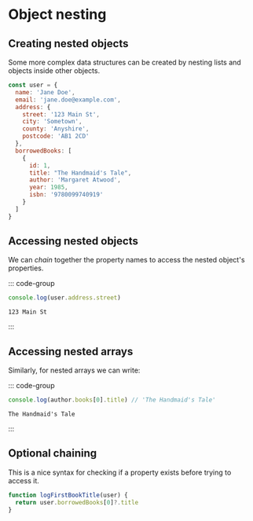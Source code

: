 # Object nesting

<Vimeo id="912022303" />

## Creating nested objects

Some more complex data structures can be created by nesting lists and objects
inside other objects.

```js
const user = {
  name: 'Jane Doe',
  email: 'jane.doe@example.com',
  address: {
    street: '123 Main St',
    city: 'Sometown',
    county: 'Anyshire',
    postcode: 'AB1 2CD'
  },
  borrowedBooks: [
    {
      id: 1,
      title: "The Handmaid's Tale",
      author: 'Margaret Atwood',
      year: 1985,
      isbn: '9780099740919'
    }
  ]
}
```

## Accessing nested objects

We can _chain_ together the property names to access the nested object's
properties.

::: code-group

```js
console.log(user.address.street)
```

```console [output]
123 Main St
```

:::

## Accessing nested arrays

Similarly, for nested arrays we can write:

::: code-group

```js
console.log(author.books[0].title) // 'The Handmaid's Tale'
```

```console [output]
The Handmaid's Tale
```

:::

## Optional chaining

This is a nice syntax for checking if a property exists before trying to access
it.

```js
function logFirstBookTitle(user) {
  return user.borrowedBooks[0]?.title
}
```
